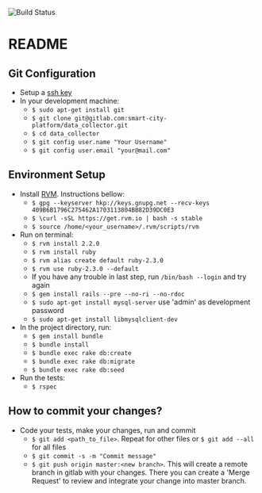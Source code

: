 ![Build Status](https://gitlab.com/smart-city-platform/data_collector/badges/master/build.svg)

# README

## Git Configuration
* Setup a <a href="https://gitlab.com/profile/keys" target="_blank">ssh key</a>
* In your development machine:
  * ```$ sudo apt-get install git```
  * ```$ git clone git@gitlab.com:smart-city-platform/data_collector.git```
  * ```$ cd data_collector```
  * ```$ git config user.name "Your Username"```
  * ```$ git config user.email "your@mail.com"```
  

## Environment Setup

* Install <a href="https://rvm.io/rvm/install" target="_blank">RVM</a>. Instructions bellow:
  * ```$ gpg --keyserver hkp://keys.gnupg.net --recv-keys 409B6B1796C275462A1703113804BB82D39DC0E3```
  * ```$ \curl -sSL https://get.rvm.io | bash -s stable```
  * ```$ source /home/<your_username>/.rvm/scripts/rvm```
* Run on terminal: 
  * ```$ rvm install 2.2.0```
  * ```$ rvm install ruby```  
  * ```$ rvm alias create default ruby-2.3.0```
  * ```$ rvm use ruby-2.3.0 --default```
  * If you have any trouble in last step, run ```/bin/bash --login``` and try again
  * ```$ gem install rails --pre --no-ri --no-rdoc```
  * ```$ sudo apt-get install mysql-server``` use 'admin' as development password
  * ```$ sudo apt-get install libmysqlclient-dev```
* In the project directory, run:
  * ```$ gem install bundle```
  * ```$ bundle install```
  * ```$ bundle exec rake db:create```
  * ```$ bundle exec rake db:migrate```
  * ```$ bundle exec rake db:seed```
* Run the tests:
  * ```$ rspec```

## How to commit your changes?

* Code your tests, make your changes, run and commit
  * ```$ git add <path_to_file>```. Repeat for other files or ```$ git add --all``` for all files
  * ```$ git commit -s -m "Commit message"```
  * ```$ git push origin master:<new branch>```. This will create a remote branch in gitlab with your changes. There you can create a 'Merge Request' to review and integrate your change into master branch.

